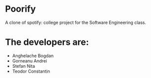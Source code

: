 # Poorify
A clone of spotify: college project for the Software Engineering class. 
# The developers are: 
  * Anghelache Bogdan 
  * Gorneanu Andrei 
  * Stefan Nita 
  * Teodor Constantin

